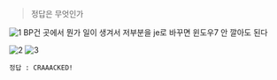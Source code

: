 > 정답은 무엇인가

![1](https://github.com/king-raccoon/Yoom/assets/78426205/d78a4b38-3d3e-4b54-ae9d-ade899298ed6)
BP건 곳에서 뭔가 일이 생겨서 저부분을 je로 바꾸면 윈도우7 안 깔아도 된다

![2](https://github.com/king-raccoon/Yoom/assets/78426205/442d48a9-12ee-4167-8ddd-e2876482396e)
![3](https://github.com/king-raccoon/Yoom/assets/78426205/43120667-0152-4f69-8362-5469f8080708)

`정답 : CRAAACKED!`
